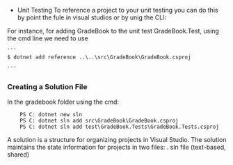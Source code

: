 - Unit Testing
To reference a project to your unit testing you can do this by point the fule in visual studios or by unig the CLI:

For instance, for adding GradeBook to the unit test GradeBook.Test, using the cmd line we need to use

    ```
    $ dotnet add reference ..\..\src\GradeBook\GradeBook.csproj
    
    ```

### Creating a Solution File
In the gradebook folder using the cmd:
```
    PS C: dotnet new sln
    PS C: dotnet sln add src\GradeBook\GradeBook.csproj
    PS C: dotnet sln add test\GradeBook.Tests\GradeBook.Tests.csproj

```
A solution is a structure for organizing projects in Visual Studio. The solution maintains the state information for projects in two files: . sln file (text-based, shared)